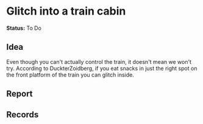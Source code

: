 # Glitch into a train cabin

**Status:** To Do


## Idea
Even though you can't actually control the train, it doesn't mean we won't try. According to DuckterZoidberg, if you eat snacks in just the right spot on the front platform of the train you can glitch inside. 

## Report


## Records
